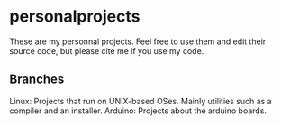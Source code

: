 # personalprojects
These are my personnal projects. Feel free to use them and edit their source code, but please cite me if you use my code.

## Branches
Linux: Projects that run on UNIX-based OSes. Mainly utilities such as a compiler and an installer.
Arduino: Projects about the arduino boards.
